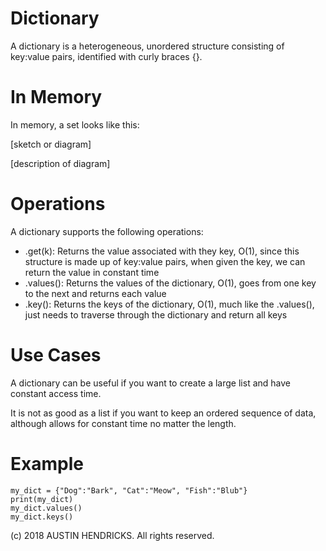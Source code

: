 # Dictionary

A dictionary is a heterogeneous, unordered structure consisting of key:value pairs, identified with curly braces {}.

# In Memory

In memory, a set looks like this:

\[sketch or diagram\]

\[description of diagram\]

# Operations

A dictionary supports the following operations:

* .get(k): Returns the value associated with they key, O(1), since this structure is made up of key:value pairs, when given the key, we can return the value in constant time
* .values(): Returns the values of the dictionary, O(1), goes from one key to the next and returns each value
* .key(): Returns the keys of the dictionary, O(1), much like the .values(), just needs to traverse through the dictionary and return all keys

# Use Cases

A dictionary can be useful if you want to create a large list and have constant access time.

It is not as good as a list if you want to keep an ordered sequence of data, although allows for constant time no matter the length.

# Example

```
my_dict = {"Dog":"Bark", "Cat":"Meow", "Fish":"Blub"}
print(my_dict)
my_dict.values()
my_dict.keys()
```

(c) 2018 AUSTIN HENDRICKS. All rights reserved.
